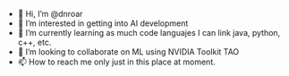 - 👋 Hi, I’m @dnroar
- 👀 I’m interested in getting into AI development
- 🌱 I’m currently learning as much code languajes I can link java, python, c++, etc.
- 💞️ I’m looking to collaborate on ML using NVIDIA Toolkit TAO
- 📫 How to reach me only just in this place at moment.

<!---
dnroar/dnroar is a ✨ special ✨ repository because its `README.md` (this file) appears on your GitHub profile.
You can click the Preview link to take a look at your changes.
--->
